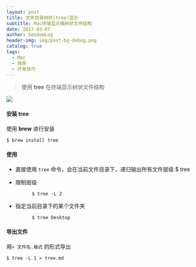 ```yaml
---
layout: post
title: 文件目录树状(tree)显示
subtitle: Mac终端显示输树状文件结构
date: 2017-03-07
author: SendomLog
header-img: img/post-bg-debug.png
catalog: true
tags:
  - Mac
  - 效率
  - 开发技巧
---
```


> 使用 **tree** 在终端显示树状文件结构

![](https://ww4.sinaimg.cn/large/006tKfTcgy1fdhotefcb5j315s0ugjwk.jpg)

#### 安装 tree

使用 **brew** 进行安装

    $ brew install tree

#### 使用

- 直接使用 `tree` 命令，会在当前文件目录下，递归输出所有文件层级
  \$ tree

- 限制层级

      		$ tree -L 2

- 指定当前目录下的某个文件夹

      		$ tree Desktop

#### 导出文件

用`> 文件名.格式` 的形式导出

    $ tree -L 1 > tree.md
